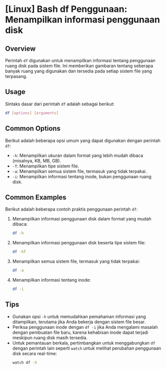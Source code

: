 # [Linux] Bash df Penggunaan: Menampilkan informasi penggunaan disk

## Overview
Perintah `df` digunakan untuk menampilkan informasi tentang penggunaan ruang disk pada sistem file. Ini memberikan gambaran tentang seberapa banyak ruang yang digunakan dan tersedia pada setiap sistem file yang terpasang.

## Usage
Sintaks dasar dari perintah `df` adalah sebagai berikut:

```bash
df [options] [arguments]
```

## Common Options
Berikut adalah beberapa opsi umum yang dapat digunakan dengan perintah `df`:

- `-h`: Menampilkan ukuran dalam format yang lebih mudah dibaca (misalnya, KB, MB, GB).
- `-T`: Menampilkan tipe sistem file.
- `-a`: Menampilkan semua sistem file, termasuk yang tidak terpakai.
- `-i`: Menampilkan informasi tentang inode, bukan penggunaan ruang disk.

## Common Examples
Berikut adalah beberapa contoh praktis penggunaan perintah `df`:

1. Menampilkan informasi penggunaan disk dalam format yang mudah dibaca:
   ```bash
   df -h
   ```

2. Menampilkan informasi penggunaan disk beserta tipe sistem file:
   ```bash
   df -hT
   ```

3. Menampilkan semua sistem file, termasuk yang tidak terpakai:
   ```bash
   df -a
   ```

4. Menampilkan informasi tentang inode:
   ```bash
   df -i
   ```

## Tips
- Gunakan opsi `-h` untuk memudahkan pemahaman informasi yang ditampilkan, terutama jika Anda bekerja dengan sistem file besar.
- Periksa penggunaan inode dengan `df -i` jika Anda mengalami masalah dengan pembuatan file baru, karena kehabisan inode dapat terjadi meskipun ruang disk masih tersedia.
- Untuk pemantauan berkala, pertimbangkan untuk menggabungkan `df` dengan perintah lain seperti `watch` untuk melihat perubahan penggunaan disk secara real-time:
  ```bash
  watch df -h
  ```